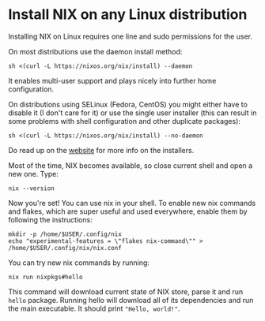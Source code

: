 # Install NIX on any Linux distribution

Installing NIX on Linux requires one line and sudo permissions for the user.

On most distributions use the daemon install method:


```shell
sh <(curl -L https://nixos.org/nix/install) --daemon
```

It enables multi-user support and plays nicely into further home configuration.

On distributions using SELinux (Fedora, CentOS) you might either have to disable it (I don't care for it) or use the single user installer (this can result in some problems with shell configuration and other duplicate packages):

```shell
sh <(curl -L https://nixos.org/nix/install) --no-daemon
```

Do read up on the [website](https://nixos.org/download.html) for more info on the installers.

Most of the time, NIX becomes available, so close current shell and open a new one. Type:

```shell
nix --version
```

Now you're set! You can use nix in your shell. To enable new nix commands and flakes, which are super useful and used everywhere, enable them by following the instructions:

```shell
mkdir -p /home/$USER/.config/nix
echo "experimental-features = \"flakes nix-command\"" > /home/$USER/.config/nix/nix.conf
```

You can try new nix commands by running:

```shell
nix run nixpkgs#hello
```

This command will download current state of NIX store, parse it and run `hello` package. Running hello will download all of its dependencies and run the main executable. It should print `"Hello, world!"`.
